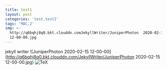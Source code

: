 ```yaml
---
title: test1
layout: post
categories: 'test,test2'
tags: 'MAC,2'
img: >-
  http://q6bqhj8q0.bkt.clouddn.comJekyllWriter/JuniperPhoton  2020-02-15
  12-00-00.jpg
---
```

jekyll writer
![JuniperPhoton  2020-02-15 12-00-00](http://q6bqhj8q0.bkt.clouddn.com/JekyllWriter/JuniperPhoton  2020-02-15 12-00-00.jpg)
![TeX](https://math.jekyllwriter.com/?q=violin)